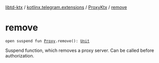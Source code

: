 [libtd-ktx](../../index.md) / [kotlinx.telegram.extensions](../index.md) / [ProxyKtx](index.md) / [remove](./remove.md)

# remove

`open suspend fun `[`Proxy`](https://tdlibx.github.io/td/docs/org/drinkless/td/libcore/telegram/TdApi.Proxy.html)`.remove(): `[`Unit`](https://kotlinlang.org/api/latest/jvm/stdlib/kotlin/-unit/index.html)

Suspend function, which removes a proxy server. Can be called before authorization.

